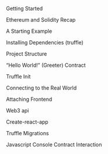 Getting Started 

Ethereum and Solidity Recap 

A Starting Example 

Installing Dependencies (truffle)

Project Structure 

“Hello World!” (Greeter) Contract 

Truffle Init 

Connecting to the Real World 

Attaching Frontend 

Web3 api 

Create-react-app 

Truffle Migrations 

Javascript Console Contract Interaction

